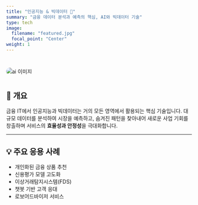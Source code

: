 ```yaml
---
title: "인공지능 & 빅데이터 🤖"
summary: "금융 데이터 분석과 예측의 핵심, AI와 빅데이터 기술"
type: tech
image:
  filename: "featured.jpg"
  focal_point: "Center"
weight: 1
---
```


<div style="margin: 40px 0;">
  <img 
    src="https://images.unsplash.com/photo-1744640326166-433469d102f2?ixlib=rb-4.1.0&ixid=M3wxMjA3fDB8MHxzZWFyY2h8MTZ8fGFpfGVufDB8fDB8fHwy&auto=format&fit=crop&q=60&w=1200"
    alt="ai 이미지" 
    style="max-width: 100%; border-radius: 10px;"
  >
</div>

## 📌 개요
금융 IT에서 인공지능과 빅데이터는 거의 모든 영역에서 활용되는 핵심 기술입니다.
대규모 데이터를 분석하여 시장을 예측하고, 숨겨진 패턴을 찾아내어
새로운 사업 기회를 창출하며 서비스의 **효율성과 안정성**을 극대화합니다.

---

## 💡 주요 응용 사례
- 개인화된 금융 상품 추천
- 신용평가 모델 고도화
- 이상거래탐지시스템(FDS)
- 챗봇 기반 고객 응대
- 로보어드바이저 서비스

<style>
  .article-container h1,
  .article-container h2,
  .article-container h3,
  .article-container p,
  .article-container li {
    text-align: justify;
    word-break: keep-all;
  }
</style>